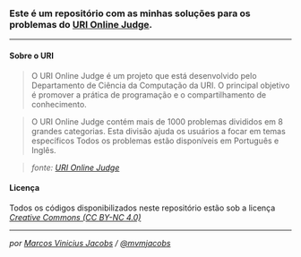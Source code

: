 ### Este é um repositório com as minhas soluções para os problemas do [URI Online Judge].

---

#### Sobre o URI
> O URI Online Judge é um projeto que está desenvolvido pelo Departamento de Ciência da Computação da URI.
> O principal objetivo é promover a prática de programação e o compartilhamento de conhecimento.  

> O URI Online Judge contém mais de 1000 problemas divididos em 8 grandes categorias.
> Esta divisão ajuda os usuários a focar em temas específicos
> Todos os problemas estão disponíveis em Português e Inglês.

> *fonte: [URI Online Judge]*

#### Licença

Todos os códigos disponibilizados neste repositório estão sob a licença *[Creative Commons (CC BY-NC 4.0)]* 

---

*por [Marcos Vinicius Jacobs] / [@mvmjacobs]*

[URI Online Judge]: https://www.urionlinejudge.com.br/
[Creative Commons (CC BY-NC 4.0)]: https://creativecommons.org/licenses/by-nc/4.0/
[Marcos Vinicius Jacobs]: https://www.linkedin.com/in/mvmjacobs
[@mvmjacobs]: https://www.twitter.com/mvmjacobs
